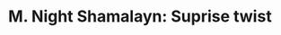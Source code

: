 ---
pid: ch1038
title: 'M. Night Shamalayn: Suprise twist'
location_transcription: Phila Film Society
coordinates: "[-75.164630367644, 39.950682809552]"
zipcode: '19146'
gen_neighborhood: South Philadelphia
neighborhood: Graduate Hospital,Naval Square,Southwest Center City
outside_phl: 
age: 
age_range: 
instagram: 
image_file_name: ch_1038.jpg
proposal_transcription: |-
  Bruce Willis statue surrounded by Haley Joel Osmond and the alien Tom signs.
  Then twist them together.
topic: Person,Pop Culture
topic_summary: 0, 0
type: Other No Form
keywords_other: 
credit: 
image_labels: 
twitter: 
facebook: 
permalink: "/monuments/ch1038/"
layout: item-page
---